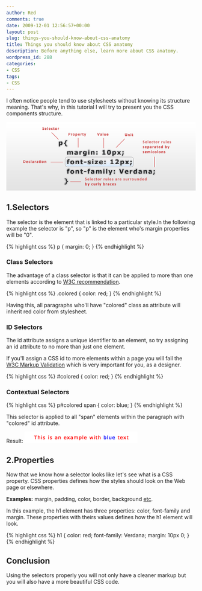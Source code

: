 ```yaml
---
author: Red
comments: true
date: 2009-12-01 12:56:57+00:00
layout: post
slug: things-you-should-know-about-css-anatomy
title: Things you should know about CSS anatomy
description: Before anything else, learn more about CSS anatomy.
wordpress_id: 288
categories:
- CSS
tags:
- CSS
---
```


I often notice people tend to use stylesheets without knowing its structure meaning. That's why, in this tutorial I will try to present you the CSS components structure.

[![CSS Structure ](/wp-content/uploads/2009/12/css-structure-anatomy.png)](http://www.red-team-design.com/things-you-should-know-about-css-anatomy)

<!-- more -->

## 1.Selectors

The selector is the element that is linked to a particular style.In the following example the selector is "p", so "p" is the element who's margin properties will be "0".

{% highlight css %}
p {
  margin: 0;
}
{% endhighlight %}    
    
### Class Selectors

The advantage of a class selector is that it can be applied to more than one elements according to [W3C recommendation](http://www.w3.org/TR/html401/struct/global.html#h-7.5.2).

{% highlight css %}
.colored {
  color: red;
}
{% endhighlight %}    
   
Having this, all paragraphs who'll have "colored" class as attribute will inherit red color from stylesheet.

### ID Selectors

The id attribute assigns a unique identifier to an element, so try assigning an id attribute to no more than just one element.

If you'll assign a CSS id to more elements within a page you will fail the [W3C Markup Validation](http://validator.w3.org/) which is very important for you, as a designer.

{% highlight css %}
#colored {
  color: red;
}
{% endhighlight %}    
 
### Contextual Selectors

{% highlight css %}
p#colored span {
  color: blue;
}
{% endhighlight %}

This selector is applied to all "span" elements within the paragraph with "colored" id attribute.

Result:
![blue-css-example](/wp-content/uploads/2009/12/blue-css-example.png)

## 2.Properties

Now that we know how a selector looks like let's see what is a CSS property. CSS properties defines how the styles should look on the Web page or elsewhere.

**Examples:** margin, padding, color, border, background [etc](http://htmlhelp.com/reference/css/properties.html).

In this example, the h1 element has three properties: color, font-family and margin. These properties with theirs values defines how the h1 element will look.

{% highlight css %}
h1 {
  color: red;
  font-family: Verdana;
  margin: 10px 0;
}
{% endhighlight %} 

## Conclusion

Using the selectors properly you will not only have a cleaner markup but you will also have a more beautiful CSS code.